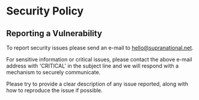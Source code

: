 # Security Policy

## Reporting a Vulnerability

To report security issues please send an e-mail to hello@supranational.net. 

For sensitive information or critical issues, please contact the above e-mail address with 'CRITICAL' in the subject line and we will respond with a mechanism to securely communicate.

Please try to provide a clear description of any issue reported, along with how to reproduce the issue if possible.
